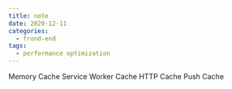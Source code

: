 ```yaml
---
title: note
date: 2020-12-11
categories:
  - frond-end
tags: 
  - performance optimization
---
```


Memory Cache
Service Worker Cache
HTTP Cache
Push Cache